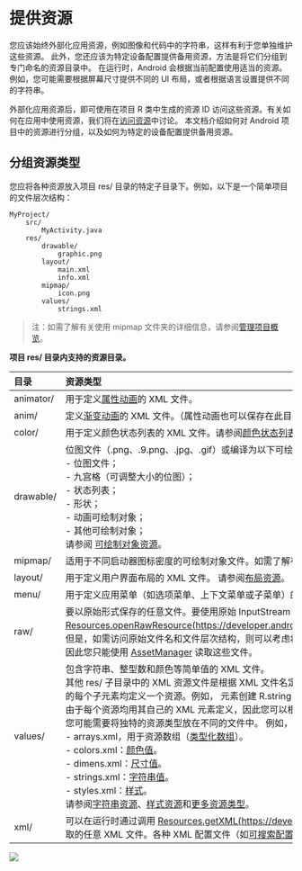 # 提供资源


您应该始终外部化应用资源，例如图像和代码中的字符串，这样有利于您单独维护这些资源。 此外，您还应该为特定设备配置提供备用资源，方法是将它们分组到专门命名的资源目录中。 在运行时，Android 会根据当前配置使用适当的资源。例如，您可能需要根据屏幕尺寸提供不同的 UI 布局，或者根据语言设置提供不同的字符串。

外部化应用资源后，即可使用在项目 R 类中生成的资源 ID 访问这些资源。有关如何在应用中使用资源，我们将在[访问资源](https://developer.android.com/guide/topics/resources/accessing-resources.html)中讨论。 本文档介绍如何对 Android 项目中的资源进行分组，以及如何为特定的设备配置提供备用资源。

## 分组资源类型

您应将各种资源放入项目 res/ 目录的特定子目录下。例如，以下是一个简单项目的文件层次结构：

```
MyProject/
    src/  
        MyActivity.java  
    res/
        drawable/  
            graphic.png  
        layout/  
            main.xml
            info.xml
        mipmap/  
            icon.png 
        values/  
            strings.xml  
```

> 注：如需了解有关使用 mipmap 文件夹的详细信息，请参阅[管理项目概览](https://developer.android.com/tools/projects/index.html#mipmap)。


**项目 res/ 目录内支持的资源目录。**

|目录|资源类型|
|:--|:--|
|animator/| 用于定义[属性动画](https://developer.android.com/guide/topics/graphics/prop-animation.html)的 XML 文件。|
|anim/	|定义[渐变动画](https://developer.android.com/guide/topics/graphics/view-animation.html#tween-animation)的 XML 文件。（属性动画也可以保存在此目录中，但是为了区分这两种类型，属性动画首选 animator/ 目录。）|
|color/|	用于定义颜色状态列表的 XML 文件。请参阅[颜色状态列表资源](https://developer.android.com/guide/topics/resources/color-list-resource.html)|
|drawable/	| 位图文件（.png、.9.png、.jpg、.gif）或编译为以下可绘制对象资源子类型的 XML 文件：<br> - 位图文件；<br>- 九宫格（可调整大小的位图）；<br>- 状态列表；<br>- 形状；<br>- 动画可绘制对象；<br>- 其他可绘制对象；<br>请参阅 [可绘制对象资源](https://developer.android.com/guide/topics/resources/drawable-resource.html)。|
|mipmap/|	适用于不同启动器图标密度的可绘制对象文件。如需了解有关使用 mipmap/ 文件夹管理启动器图标的详细信息，请参阅管理[项目概览](https://developer.android.com/tools/projects/index.html#mipmap)。|
|layout/|	用于定义用户界面布局的 XML 文件。 请参阅[布局资源](https://developer.android.com/guide/topics/resources/layout-resource.html)。|
|menu/|	用于定义应用菜单（如选项菜单、上下文菜单或子菜单）的 XML 文件。请参阅[菜单资源](https://developer.android.com/guide/topics/resources/menu-resource.html)。|
|raw/|	要以原始形式保存的任意文件。要使用原始 InputStream 打开这些资源，请使用资源 ID（即 R.raw.filename）调用 [Resources.openRawResource(https://developer.android.com/reference/android/content/res/Resources.html#openRawResource(int))]()。<br>但是，如需访问原始文件名和文件层次结构，则可以考虑将某些资源保存在 assets/ 目录下（而不是 res/raw/）。assets/ 中的文件没有资源 ID，因此您只能使用 [AssetManager](https://developer.android.com/reference/android/content/res/AssetManager.html) 读取这些文件。|
|values/|包含字符串、整型数和颜色等简单值的 XML 文件。<br>其他 res/ 子目录中的 XML 资源文件是根据 XML 文件名定义单个资源，而 values/ 目录中的文件可描述多个资源。对于此目录中的文件，<resources> 元素的每个子元素均定义一个资源。例如，<string> 元素创建 R.string 资源，<color> 元素创建 R.color 资源。<br>由于每个资源均用其自己的 XML 元素定义，因此您可以根据自己的需要命名文件，并将不同的资源类型放在一个文件中。但是，为了清晰起见，您可能需要将独特的资源类型放在不同的文件中。 例如，对于可在此目录中创建的资源，下面给出了相应的文件名约定：<br>- arrays.xml，用于资源数组（[类型化数组](https://developer.android.com/guide/topics/resources/more-resources.html#TypedArray)）。<br>- colors.xml：[颜色值](https://developer.android.com/guide/topics/resources/more-resources.html#Color)。<br>- dimens.xml：[尺寸值](https://developer.android.com/guide/topics/resources/more-resources.html#Dimension)。<br>- strings.xml：[字符串值](https://developer.android.com/guide/topics/resources/string-resource.html)。<br>- styles.xml：[样式](https://developer.android.com/guide/topics/resources/style-resource.html)。<br>请参阅[字符串资源](https://developer.android.com/guide/topics/resources/string-resource.html)、[样式资源](https://developer.android.com/guide/topics/resources/style-resource.html)和[更多资源类型](https://developer.android.com/guide/topics/resources/more-resources.html)。
|xml/|	可以在运行时通过调用 [Resources.getXML(https://developer.android.com/guide/topics/resources/more-resources.html#Dimension)]() 读取的任意 XML 文件。各种 XML 配置文件（如[可搜索配置](https://developer.android.com/guide/topics/search/searchable-config.html)）都必须保存在此处。|

![](http://android-developer-1252386093.coscd.myqcloud.com/api-guide/resources/res_folder.png)


